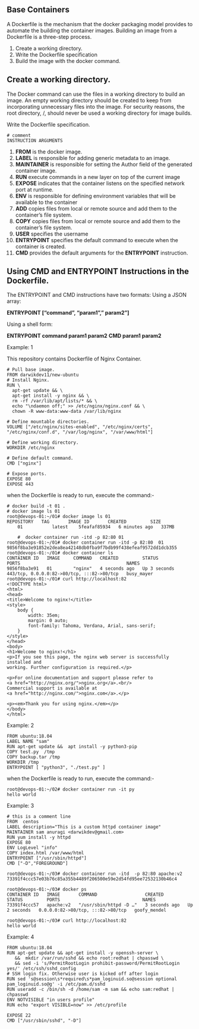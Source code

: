 
## Base Containers 

A Dockerfile is the mechanism that the docker packaging model provides to automate the building the container images. Building an image from a Dockerfile is a three-step process. 

1. Create a working directory. 
2. Write the Dockerfile specification 
3. Build the image with the docker command.


## Create a working directory. 

The Docker command can use the files in a working directory to build an image. An empty working directory should be created to keep from incorporating unnecessary files into the image. For security reasons, the root directory, /, should never be used a working directory for image builds.


Write the Dockerfile specification.

    # comment
	INSTRUCTION ARGUMENTS	

1. **FROM**  is the docker image.
2. **LABEL**   is responsible for adding generic metadata to an image.
3. **MAINTAINER** is responsible for setting the Author field of the generated container image. 
4. **RUN** execute commands in a new layer on top of the current image
5. **EXPOSE** indicates that the container listens on the specified network port at runtime.
6. **ENV** is responsible for defining environment variables that will be available to the container 
7. **ADD** copies files from local or remote source and add them to the container’s file system.
8. **COPY** copies files from local or remote source and add them to the container’s file system.
9. **USER** specifies the username 
10. **ENTRYPOINT** specifies the default command to execute when the container is created.
11. **CMD** provides the default arguments for the **ENTRYPOINT** instruction.

## Using CMD and ENTRYPOINT Instructions in the Dockerfile.

The ENTRYPOINT and CMD instructions have two formats: 
Using a JSON array:

**ENTRYPOINT [“command”, “param1”,” param2”]**

Using a shell form: 

**ENTRYPOINT command param1 param2**
**CMD param1 param2**

Example: 1 

 This repository contains Dockerfile of Nginx Container.

	# Pull base image.
	FROM darwikdev11/new-ubuntu
	# Install Nginx.
	RUN \
	  apt-get update && \
	  apt-get install -y nginx && \
	  rm -rf /var/lib/apt/lists/* && \
	  echo "\ndaemon off;" >> /etc/nginx/nginx.conf && \
	  chown -R www-data:www-data /var/lib/nginx
	
	# Define mountable directories.
	VOLUME ["/etc/nginx/sites-enabled", "/etc/nginx/certs", "/etc/nginx/conf.d", "/var/log/nginx", "/var/www/html"]
	
	# Define working directory.
	WORKDIR /etc/nginx
	
	# Define default command.
	CMD ["nginx"]
	
	# Expose ports.
	EXPOSE 80
	EXPOSE 443
                                         

 when the Dockerfile is ready to run, execute the command:- 

	# docker build -t 01 . 
	# docker image ls 01
	root@devops-01:~/01# docker image ls 01
	REPOSITORY   TAG       IMAGE ID       CREATED         SIZE
     	01           latest    5feafaf85934   6 minutes ago   337MB

     	#  docker container run -itd -p 82:80 01  
	root@devops-01:~/01# docker container run -itd -p 82:80  01
	9856f8ba3e91852e2dea8ea42148db0fba9f7bdb99f438efeaf9572dd1dcb355
	root@devops-01:~/01# docker container ls 
	CONTAINER ID   IMAGE     COMMAND   CREATED         STATUS         PORTS                                        NAMES
	9856f8ba3e91   01        "nginx"   4 seconds ago   Up 3 seconds   443/tcp, 0.0.0.0:82->80/tcp, :::82->80/tcp   busy_mayer
	root@devops-01:~/01# curl http://localhost:82 
	<!DOCTYPE html>
	<html>
	<head>
	<title>Welcome to nginx!</title>
	<style>
	    body {
	        width: 35em;
	        margin: 0 auto;
	        font-family: Tahoma, Verdana, Arial, sans-serif;
	    }
	</style>
	</head>
	<body>
	<h1>Welcome to nginx!</h1>
	<p>If you see this page, the nginx web server is successfully installed and
	working. Further configuration is required.</p>
	
	<p>For online documentation and support please refer to
	<a href="http://nginx.org/">nginx.org</a>.<br/>
	Commercial support is available at
	<a href="http://nginx.com/">nginx.com</a>.</p>
	
	<p><em>Thank you for using nginx.</em></p>
	</body>
	</html>

Example: 2 

	FROM ubuntu:18.04
	LABEL NAME "sam"
	RUN apt-get update &&  apt install -y python3-pip
	COPY test.py  /tmp
	COPY backup.tar /tmp
	WORKDIR /tmp
	ENTRYPOINT [ "python3", "./test.py" ]

when the Dockerfile is ready to run, execute the command:- 

 	root@devops-01:~/02# docker container run -it py 
	hello world

Example: 3 

    # this is a comment line
    FROM  centos
    LABEL description="This is a custom httpd container image"
    MAINTAINER sam anuragi <darwikdev@gmail.com>
    RUN yum install -y httpd
    EXPOSE 80
    ENV LogLevel "info"
    COPY index.html /var/www/html
    ENTRYPOINT ["/usr/sbin/httpd"]
    CMD ["-D","FOREGROUND"]
	
    root@devops-01:~/03# docker container run -itd  -p 82:80 apache:v2 
    73391f4ccc57e03b76c85a355b4489f206500e59e2d54fd95ee72532130b46c4
	
    root@devops-01:~/03# docker ps
    CONTAINER ID   IMAGE       COMMAND                  CREATED         STATUS         PORTS                               NAMES
    73391f4ccc57   apache:v2   "/usr/sbin/httpd -D …"   3 seconds ago   Up 2 seconds   0.0.0.0:82->80/tcp, :::82->80/tcp   goofy_mendel
	
    root@devops-01:~/03# curl http://localhost:82
    hello world

Example: 4 

    FROM ubuntu:18.04
    RUN apt-get update && apt-get install -y openssh-server \
       &&  mkdir /var/run/sshd && echo root:redhat | chpasswd \
       && sed -i 's/PermitRootLogin prohibit-password/PermitRootLogin yes/' /etc/ssh/sshd_config
    # SSH login fix. Otherwise user is kicked off after login
    RUN sed 's@session\s*required\s*pam_loginuid.so@session optional pam_loginuid.so@g' -i /etc/pam.d/sshd
    RUN useradd -c /bin/sh -d /home/sam -m sam && echo sam:redhat | chpasswd
    ENV NOTVISIBLE "in users profile"
    RUN echo "export VISIBLE=now" >> /etc/profile
    
    EXPOSE 22
    CMD ["/usr/sbin/sshd", "-D"]

